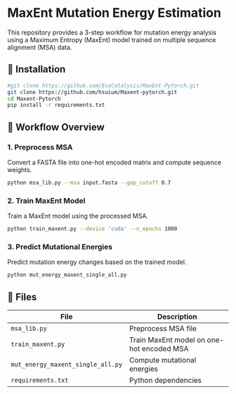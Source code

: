 # MaxEnt Mutation Energy Estimation

This repository provides a 3-step workflow for mutation energy analysis using a Maximum Entropy (MaxEnt) model trained on multiple sequence alignment (MSA) data.

## 🔧 Installation

```bash
#git clone https://github.com/EvoCatalysis/MaxEnt-Pytorch.git
git clone https://github.com/hsuium/Maxent-pytorch.git
cd Maxent-Pytorch
pip install -r requirements.txt
```

## 🧬 Workflow Overview

### 1. Preprocess MSA
Convert a FASTA file into one-hot encoded matrix and compute sequence weights.

```bash
python msa_lib.py --msa input.fasta --gap_cutoff 0.7
```

### 2. Train MaxEnt Model
Train a MaxEnt model using the processed MSA.

```bash
python train_maxent.py --device 'cuda' --n_epochs 1000
```

### 3. Predict Mutational Energies
Predict mutation energy changes based on the trained model.

```bash
python mut_energy_maxent_single_all.py
```

## 🧾 Files

| File                             | Description                                |
|----------------------------------|--------------------------------------------|
| `msa_lib.py`                     | Preprocess MSA file                        |
| `train_maxent.py`                | Train MaxEnt model on one-hot encoded MSA  |
| `mut_energy_maxent_single_all.py`| Compute mutational energies                |
| `requirements.txt`               | Python dependencies                        |


